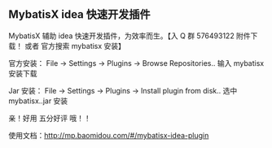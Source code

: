 ## MybatisX idea 快速开发插件

MybatisX 辅助 idea 快速开发插件，为效率而生。【入 Q 群 576493122 附件下载！ 或者 官方搜索 mybatisx 安装】

官方安装： File -> Settings -> Plugins -> Browse Repositories.. 输入 mybatisx 安装下载

Jar 安装： File -> Settings -> Plugins -> Install plugin from disk.. 选中 mybatisx..jar 安装

亲！好用 五分好评 哦！！

使用文档：http://mp.baomidou.com/#/mybatisx-idea-plugin


